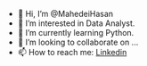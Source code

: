 - 👋 Hi, I’m @MahedeiHasan
- 👀 I’m interested in Data Analyst.
- 🌱 I’m currently learning Python.
- 💞️ I’m looking to collaborate on ...
- 📫 How to reach me: [Linkedin](https://www.linkedin.com/in/mahedei-hasan-391793204/)

<!---
MahedeiHasan/MahedeiHasan is a ✨ special ✨ repository because its `README.md` (this file) appears on your GitHub profile.
You can click the Preview link to take a look at your changes.
--->
